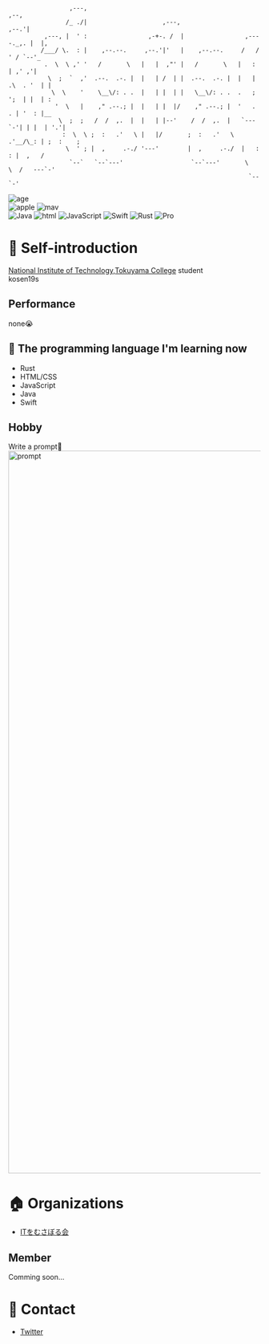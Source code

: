 ```

                 ,---,                                                        ,--,
                /_ ./|                     ,---,                            ,--.'|
          ,---, |  ' :                 ,-+-. /  |                 ,----._,. |  |,
         /___/ \.  : |    ,--.--.     ,--.'|'   |    ,--.--.     /   /  ' / `--'_
          .  \  \ ,' '   /       \   |   |  ,"' |   /       \   |   :     | ,' ,'|
           \  ;  `  ,'  .--.  .-. |  |   | /  | |  .--.  .-. |  |   | .\  . '  | |
            \  \    '    \__\/: . .  |   | |  | |   \__\/: . .  .   ; ';  | |  | :
             '  \   |    ," .--.; |  |   | |  |/    ," .--.; |  '   .   . | '  : |__
              \  ;  ;   /  /  ,.  |  |   | |--'    /  /  ,.  |   `---`-'| | |  | '.'|
               :  \  \ ;  :   .'   \ |   |/       ;  :   .'   \  .'__/\_: | ;  :    ;
                \  ' ; |  ,     .-./ '---'        |  ,     .-./  |   :    : |  ,   /
                 `--`   `--`---'                   `--`---'       \   \  /   ---`-'
                                                                   `--`-'

```
![age](https://img.shields.io/badge/age-16-9cf.svg?style=flat)<br>
![apple](https://img.shields.io/badge/Apple-respect-orange.svg?style=flat)
![mav](https://img.shields.io/badge/Mac-Love-ff69b4.svg?style=flat)<br>
![Java](https://img.shields.io/badge/Java-Well-brightgreen.svg?style=flat)
![html](https://img.shields.io/badge/HTML-Well-information.svg?style=flat)
![JavaScript](https://img.shields.io/badge/JavaScript-Well-brightgreen.svg?style=flat)
![Swift](https://img.shields.io/badge/Swift-Soso-important.svg?style=flat)
![Rust](https://img.shields.io/badge/Rust-Soso-important.svg?style=flat)
![Pro](https://img.shields.io/badge/PRO-になりたい-blueviolet.svg?style=flat)

# :tada: Self-introduction
[National Institute of Technology,Tokuyama College](https://www.tokuyama.ac.jp) student<br>
kosen19s

## Performance
none:sob:

## :book: The programming language I'm learning now
- Rust
- HTML/CSS
- JavaScript
- Java
- Swift

## Hobby
Write a prompt:heartbeat:<br>
<img width="1440" alt="prompt" src="https://user-images.githubusercontent.com/57137136/86988524-654c9780-c1d3-11ea-913b-d6c234a8692c.png">


# :house: Organizations
- [ITをむさぼる会](https://github.com/tokuyama-it)

## Member
Comming soon...

# :postbox: Contact
- [Twitter](https://twitter.com/x7jkUzTfgbF4gBd)


